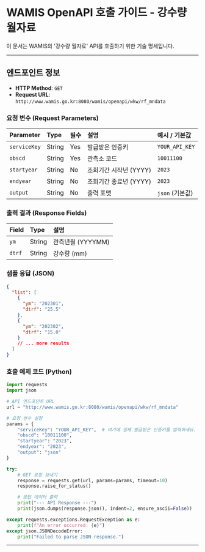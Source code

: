 
# WAMIS OpenAPI 호출 가이드 - 강수량 월자료

이 문서는 WAMIS의 '강수량 월자료' API를 호출하기 위한 기술 명세입니다.

---

## 엔드포인트 정보

- **HTTP Method**: `GET`
- **Request URL**: `http://www.wamis.go.kr:8080/wamis/openapi/wkw/rf_mndata`

### 요청 변수 (Request Parameters)

| Parameter   | Type   | 필수 | 설명                   | 예시 / 기본값 |
| :---------- | :----- | :--- | :--------------------- | :------------ |
| `serviceKey`  | String | Yes  | 발급받은 인증키        | `YOUR_API_KEY` |
| `obscd`     | String | Yes  | 관측소 코드            | `10011100`    |
| `startyear` | String | No   | 조회기간 시작년 (YYYY) | `2023`        |
| `endyear`   | String | No   | 조회기간 종료년 (YYYY) | `2023`        |
| `output`    | String | No   | 출력 포맷              | `json` (기본값) |

### 출력 결과 (Response Fields)

| Field  | Type   | 설명             |
| :----- | :----- | :--------------- |
| `ym`   | String | 관측년월 (YYYYMM) |
| `dtrf` | String | 강수량 (mm)       |

### 샘플 응답 (JSON)

```json
{
  "list": [
    {
      "ym": "202301",
      "dtrf": "25.5"
    },
    {
      "ym": "202302",
      "dtrf": "15.0"
    }
    // ... more results
  ]
}
```

### 호출 예제 코드 (Python)

```python
import requests
import json

# API 엔드포인트 URL
url = "http://www.wamis.go.kr:8080/wamis/openapi/wkw/rf_mndata"

# 요청 변수 설정
params = {
    "serviceKey": "YOUR_API_KEY",  # 여기에 실제 발급받은 인증키를 입력하세요.
    "obscd": "10011100",
    "startyear": "2023",
    "endyear": "2023",
    "output": "json"
}

try:
    # GET 요청 보내기
    response = requests.get(url, params=params, timeout=10)
    response.raise_for_status()

    # 응답 데이터 출력
    print("--- API Response ---")
    print(json.dumps(response.json(), indent=2, ensure_ascii=False))

except requests.exceptions.RequestException as e:
    print(f"An error occurred: {e}")
except json.JSONDecodeError:
    print("Failed to parse JSON response.")

```

---
